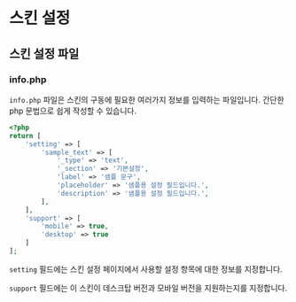 # 스킨 설정
## 스킨 설정 파일

### info.php

`info.php` 파일은 스킨의 구동에 필요한 여러가지 정보를 입력하는 파일입니다. 간단한 php 문법으로 쉽게 작성할 수 있습니다.

```php
<?php
return [
    'setting' => [
        'sample_text' => [
            '_type' => 'text',
            '_section' => '기본설정',
            'label' => '샘플 문구',
            'placeholder' => '샘플용 설정 필드입니다.',
            'description' => '샘플용 설정 필드입니다.',
        ],
    ],
    'support' => [
        'mobile' => true,
        'desktop' => true
    ]
];
```

`setting` 필드에는 스킨 설정 페이지에서 사용할 설정 항목에 대한 정보를 지정합니다.

`support` 필드에는 이 스킨이 데스크탑 버전과 모바일 버전을 지원하는지를 지정합니다.